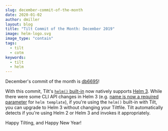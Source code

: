 ```yaml
---
slug: december-commit-of-the-month
date: 2020-01-02
author: dmiller
layout: blog
title: "Tilt Commit of the Month: December 2019"
image: helm-logo.svg
image_type: "contain"
tags:
  - tilt
  - cotm
keywords:
  - tilt
  - helm
---
```


December's commit of the month is [db6695](https://github.com/windmilleng/tilt/commit/db669506c9d040a8ffa608dd152c75fed2646ac8)!

With this commit, Tilt's [`helm()` built-in](https://docs.tilt.dev/api.html#api.helm) now natively supports [Helm 3](https://helm.sh/blog/helm-3-released/). While there were some CLI API changes in Helm 3 (e.g. [name is now a required parameter](https://helm.sh/docs/faq/#name-or-generate-name-is-now-required-on-install) for `helm template`), if you're using the `helm()` built-in with Tilt, you can upgrade to Helm 3 without changing your Tiltfile. Tilt automatically detects if you're using Helm 2 or Helm 3 and invokes it appropriately.

Happy Tilting, and Happy New Year!

